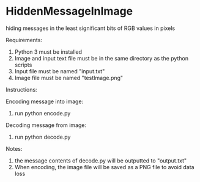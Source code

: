 # HiddenMessageInImage
hiding messages in the least significant bits of RGB values in pixels

Requirements:
1. Python 3 must be installed
2. Image and input text file must be in the same directory as the python scripts
3. Input file must be named "input.txt"
4. Image file must be named "testImage.png"

Instructions:

Encoding message into image:
1. run python encode.py

Decoding message from image:
1. run python decode.py

Notes:
1. the message contents of decode.py will be outputted to "output.txt"
2. When encoding, the image file will be saved as a PNG file to avoid data loss
